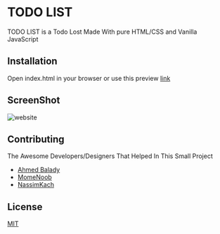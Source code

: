 # TODO LIST

TODO LIST is a Todo Lost Made With pure HTML/CSS and Vanilla JavaScript 

## Installation

Open index.html in your browser or use this preview [link](https://ahmedmazdev.github.io/TODO/)

## ScreenShot
![website](https://i.imgur.com/GjtkR22.png)

## Contributing
The Awesome Developers/Designers That Helped In This Small Project 

- [Ahmed Balady](https://github.com/ahmedDev20)
- [MomeNoob](https://github.com/MomeNoob)
- [NassimKach](https://github.com/NassimKach)

## License
[MIT](https://choosealicense.com/licenses/mit/)
